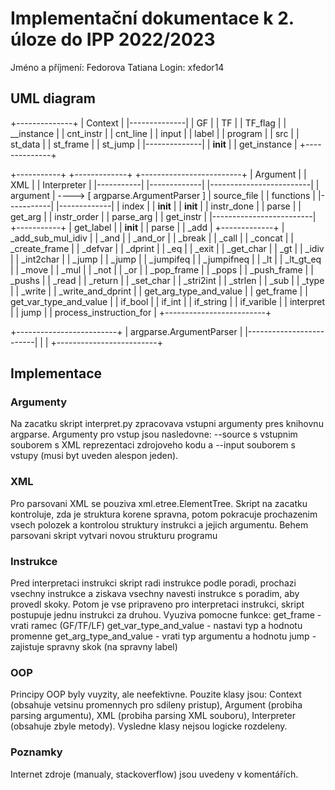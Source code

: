 # Implementační dokumentace k 2. úloze do IPP 2022/2023
Jméno a příjmení: Fedorova Tatiana
Login: xfedor14

## UML diagram
+--------------+
|   Context    |
|--------------|
| GF           |
| TF           |
| TF_flag      |
| __instance   |
| cnt_instr    |
| cnt_line     |
| input        |
| label        |
| program      |
| src          |
| st_data      |
| st_frame     |
| st_jump      |
|--------------|
| __init__     |
| get_instance |
+--------------+
                                                                                                         
                                                                                                         
                                                                                                         
                                                                                                         
+-----------+                                           +-------------+       +-------------------------+
|  Argument |                                           |     XML     |       |       Interpreter       |
|-----------|                                           |-------------|       |-------------------------|
| argument  |  ---->  [ argparse.ArgumentParser ]       | source_file |       | functions               |
|-----------|                                           |-------------|       | index                   |
| __init__  |                                           | __init__    |       | instr_done              |
| parse     |                                           | get_arg     |       | instr_order             |
| parse_arg |                                           | get_instr   |       |-------------------------|
+-----------+                                           | get_label   |       | __init__                |
                                                        | parse       |       | _add                    |
                                                        +-------------+       | _add_sub_mul_idiv       |
                                                                              | _and                    |
                                                                              | _and_or                 |
                                                                              | _break                  |
                                                                              | _call                   |
                                                                              | _concat                 |
                                                                              | _create_frame           |
                                                                              | _defvar                 |
                                                                              | _dprint                 |
                                                                              | _eq                     |
                                                                              | _exit                   |
                                                                              | _get_char               |
                                                                              | _gt                     |
                                                                              | _idiv                   |
                                                                              | _int2char               |
                                                                              | _jump                   |
                                                                              | _jump                   |
                                                                              | _jumpifeq               |
                                                                              | _jumpifneq              |
                                                                              | _lt                     |
                                                                              | _lt_gt_eq               |
                                                                              | _move                   |
                                                                              | _mul                    |
                                                                              | _not                    |
                                                                              | _or                     |
                                                                              | _pop_frame              |
                                                                              | _pops                   |
                                                                              | _push_frame             |
                                                                              | _pushs                  |
                                                                              | _read                   |
                                                                              | _return                 |
                                                                              | _set_char               |
                                                                              | _stri2int               |
                                                                              | _strlen                 |
                                                                              | _sub                    |
                                                                              | _type                   |
                                                                              | _write                  |
                                                                              | _write_and_dprint       |
                                                                              | get_arg_type_and_value  |
                                                                              | get_frame               |
                                                                              | get_var_type_and_value  |
                                                                              | if_bool                 |
                                                                              | if_int                  |
                                                                              | if_string               |
                                                                              | if_varible              |
                                                                              | interpret               |
                                                                              | jump                    |
                                                                              | process_instruction_for |
                                                                              +-------------------------+
                           
                           
                           
                           
+-------------------------+
| argparse.ArgumentParser |
|-------------------------|
|                         |
+-------------------------+
      
## Implementace

### Argumenty
Na zacatku skript interpret.py zpracovava vstupni argumenty pres knihovnu argparse. Argumenty pro vstup jsou nasledovne: --source s vstupnim souborem s XML reprezentaci zdrojoveho kodu a --input
souborem s vstupy (musi byt uveden alespon jeden).

### XML
Pro parsovani XML se pouziva xml.etree.ElementTree. Skript na zacatku kontroluje, zda je struktura korene spravna, potom pokracuje prochazenim vsech polozek a kontrolou struktury instrukci a jejich argumentu. Behem parsovani skript vytvari novou strukturu programu

### Instrukce 
Pred interpretaci instrukci skript radi instrukce podle poradi, prochazi vsechny instrukce a ziskava vsechny navesti instrukce s poradim, aby provedl skoky. Potom je vse pripraveno pro interpretaci instrukci, skript postupuje jednu instrukci za druhou. Vyuziva pomocne funkce:
get_frame - vrati ramec (GF/TF/LF)
get_var_type_and_value - nastavi typ a hodnotu promenne
get_arg_type_and_value - vrati typ argumentu a hodnotu
jump - zajistuje spravny skok (na spravny label)

### OOP
Principy OOP byly vuyzity, ale neefektivne. Pouzite klasy jsou: Context (obsahuje vetsinu promennych pro sdileny pristup), Argument (probiha parsing argumentu), XML (probiha parsing XML souboru), Interpreter (obsahuje zbyle metody). Vysledne klasy nejsou logicke rozdeleny.

### Poznamky
Internet zdroje (manualy, stackoverflow) jsou uvedeny v komentářích.
